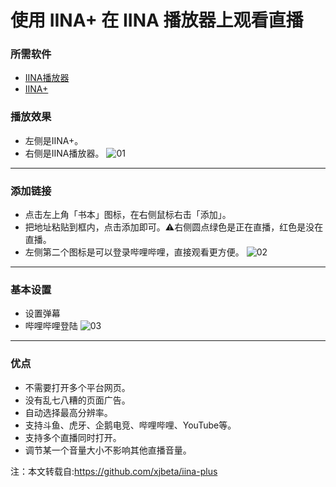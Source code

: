 # 使用 IINA+ 在 IINA 播放器上观看直播
### 所需软件
* [IINA播放器](https://www.iina.io/)
* [IINA+](file01/iina+.0.4.8.dmg)
### 播放效果
* 左侧是IINA+。
* 右侧是IINA播放器。
![01](file01/01.png)

---
### 添加链接
* 点击左上角「书本」图标，在右侧鼠标右击「添加」。
* 把地址粘贴到框内，点击添加即可。⚠️右侧圆点绿色是正在直播，红色是没在直播。
* 左侧第二个图标是可以登录哔哩哔哩，直接观看更方便。
![02](file01/02.png)

---
### 基本设置
* 设置弹幕
* 哔哩哔哩登陆
![03](file01/03.png)

---
### 优点
* 不需要打开多个平台网页。
* 没有乱七八糟的页面广告。
* 自动选择最高分辨率。
* 支持斗鱼、虎牙、企鹅电竞、哔哩哔哩、YouTube等。
* 支持多个直播同时打开。
* 调节某一个音量大小不影响其他直播音量。

注：本文转载自:https://github.com/xjbeta/iina-plus

